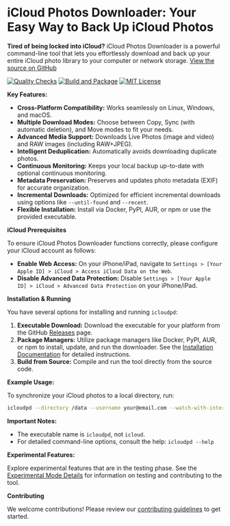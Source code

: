 # iCloud Photos Downloader: Your Easy Way to Back Up iCloud Photos 

**Tired of being locked into iCloud?** iCloud Photos Downloader is a powerful command-line tool that lets you effortlessly download and back up your entire iCloud photo library to your computer or network storage.  [View the source on GitHub](https://github.com/icloud-photos-downloader/icloud_photos_downloader)

[![Quality Checks](https://github.com/icloud-photos-downloader/icloud_photos_downloader/workflows/Quality%20Checks/badge.svg)](https://github.com/icloud-photos-downloader/icloud_photos_downloader/actions/workflows/quality-checks.yml)
[![Build and Package](https://github.com/icloud-photos-downloader/icloud_photos_downloader/workflows/Produce%20Artifacts/badge.svg)](https://github.com/icloud-photos-downloader/icloud_photos_downloader/actions/workflows/produce-artifacts.yml)
[![MIT License](https://img.shields.io/badge/license-MIT-blue.svg)](LICENSE)

**Key Features:**

*   **Cross-Platform Compatibility:** Works seamlessly on Linux, Windows, and macOS.
*   **Multiple Download Modes:** Choose between Copy, Sync (with automatic deletion), and Move modes to fit your needs.
*   **Advanced Media Support:** Downloads Live Photos (image and video) and RAW images (including RAW+JPEG).
*   **Intelligent Deduplication:**  Automatically avoids downloading duplicate photos.
*   **Continuous Monitoring:** Keeps your local backup up-to-date with optional continuous monitoring.
*   **Metadata Preservation:** Preserves and updates photo metadata (EXIF) for accurate organization.
*   **Incremental Downloads:** Optimized for efficient incremental downloads using options like `--until-found` and `--recent`.
*   **Flexible Installation:** Install via Docker, PyPI, AUR, or npm or use the provided executable.

**iCloud Prerequisites**

To ensure iCloud Photos Downloader functions correctly, please configure your iCloud account as follows:

*   **Enable Web Access:** On your iPhone/iPad, navigate to `Settings > [Your Apple ID] > iCloud > Access iCloud Data on the Web`.
*   **Disable Advanced Data Protection:** Disable `Settings > [Your Apple ID] > iCloud > Advanced Data Protection` on your iPhone/iPad.

**Installation & Running**

You have several options for installing and running `icloudpd`:

1.  **Executable Download:** Download the executable for your platform from the GitHub [Releases](https://github.com/icloud-photos-downloader/icloud_photos_downloader/releases/tag/v1.31.0) page.
2.  **Package Managers:** Utilize package managers like Docker, PyPI, AUR, or npm to install, update, and run the downloader.  See the [Installation Documentation](https://icloud-photos-downloader.github.io/icloud_photos_downloader/install.html) for detailed instructions.
3.  **Build from Source:** Compile and run the tool directly from the source code.

**Example Usage:**

To synchronize your iCloud photos to a local directory, run:

```bash
icloudpd --directory /data --username your@email.com --watch-with-interval 3600
```

**Important Notes:**

*   The executable name is `icloudpd`, not `icloud`.
*   For detailed command-line options, consult the help: `icloudpd --help`

**Experimental Features:**

Explore experimental features that are in the testing phase.  See the [Experimental Mode Details](EXPERIMENTAL.md) for information on testing and contributing to the tool.

**Contributing**

We welcome contributions! Please review our [contributing guidelines](CONTRIBUTING.md) to get started.